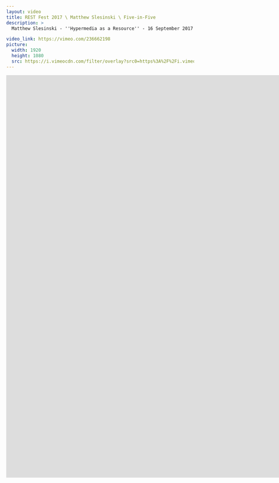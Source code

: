 ```yaml
---
layout: video
title: REST Fest 2017 \ Matthew Slesinski \ Five-in-Five
description: >
  Matthew Slesinski - ''Hypermedia as a Resource'' - 16 September 2017

video_link: https://vimeo.com/236662198
picture:
  width: 1920
  height: 1080
  src: https://i.vimeocdn.com/filter/overlay?src0=https%3A%2F%2Fi.vimeocdn.com%2Fvideo%2F659928195_1920x1080.jpg&src1=http%3A%2F%2Ff.vimeocdn.com%2Fp%2Fimages%2Fcrawler_play.png
---
```

<iframe src="https://player.vimeo.com/video/236662198?title=0&byline=0&portrait=0&badge=0&autopause=0&player_id=0" width="1920" height="1080" frameborder="0" title="REST Fest 2017 \ Matthew Slesinski \ Five-in-Five" webkitallowfullscreen mozallowfullscreen allowfullscreen></iframe>